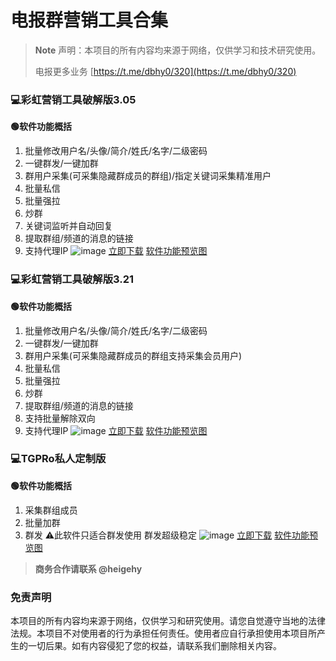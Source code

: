 # 电报群营销工具合集
> **Note**
> 声明：本项目的所有内容均来源于网络，仅供学习和技术研究使用。
> 
> 电报更多业务
> [https://t.me/dbhy0/320](https://t.me/dbhy0/320)

### 💻彩虹营销工具破解版3.05
**🟢软件功能概括**
1. 批量修改用户名/头像/简介/姓氏/名字/二级密码
2. 一键群发/一键加群
3. 群用户采集(可采集隐藏群成员的群组)/指定关键词采集精准用户
4. 批量私信
5. 批量强拉
6. 炒群
7. 关键词监听并自动回复
8. 提取群组/频道的消息的链接
9. 支持代理IP
![image](https://github.com/user-attachments/assets/a630d6ef-fdfd-4601-95c3-635966572bb1)
[立即下载](https://t.me/dbhy0/321) [软件功能预览图](https://t.me/yingxiaogongju/3)

### 💻彩虹营销工具破解版3.21
**🟢软件功能概括**
1. 批量修改用户名/头像/简介/姓氏/名字/二级密码
2. 一键群发/一键加群
3. 群用户采集(可采集隐藏群成员的群组支持采集会员用户)
4. 批量私信
5. 批量强拉
6. 炒群
7. 提取群组/频道的消息的链接
8. 支持批量解除双向
9. 支持代理IP
![image](https://github.com/user-attachments/assets/117fbc6f-6289-4f24-86c8-68c969ecb061)
[立即下载](https://t.me/dbhy0/322) [软件功能预览图](https://t.me/yingxiaogongju/13)

### 💻TGPRo私人定制版
**🟢软件功能概括**
1. 采集群组成员
2. 批量加群
3. 群发
⚠️此软件只适合群发使用 群发超级稳定
![image](https://github.com/user-attachments/assets/8b7150b7-a8b8-47de-994e-e1427fdd99b2)
[立即下载](https://t.me/dbhy0/324) [软件功能预览图](https://t.me/yingxiaogongju/39)

> **商务合作请联系 @heigehy**

### 免责声明

本项目的所有内容均来源于网络，仅供学习和研究使用。请您自觉遵守当地的法律法规。本项目不对使用者的行为承担任何责任。使用者应自行承担使用本项目所产生的一切后果。如有内容侵犯了您的权益，请联系我们删除相关内容。
